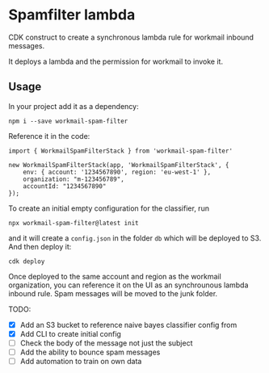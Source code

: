 # Spamfilter lambda

CDK construct to create a synchronous lambda rule for workmail inbound messages.

It deploys a lambda and the permission for workmail to invoke it.

## Usage

In your project add it as a dependency:

    npm i --save workmail-spam-filter

Reference it in the code: 

    import { WorkmailSpamFilterStack } from 'workmail-spam-filter'

    new WorkmailSpamFilterStack(app, 'WorkmailSpamFilterStack', {
        env: { account: '1234567890', region: 'eu-west-1' },
        organization: "m-123456789",
        accountId: "1234567890"
    });


To create an initial empty configuration for the classifier, run 

    npx workmail-spam-filter@latest init

and it will create a `config.json` in the folder `db` which will be deployed to S3. And then deploy it:

    cdk deploy

Once deployed to the same account and region as the workmail organization, you can reference it on the UI as an synchrounous lambda inbound rule. Spam messages will be moved to the junk folder.

TODO:

- [x] Add an S3 bucket to reference naive bayes classifier config from
- [x] Add CLI to create initial config
- [ ] Check the body of the message not just the subject
- [ ] Add the ability to bounce spam messages
- [ ] Add automation to train on own data

